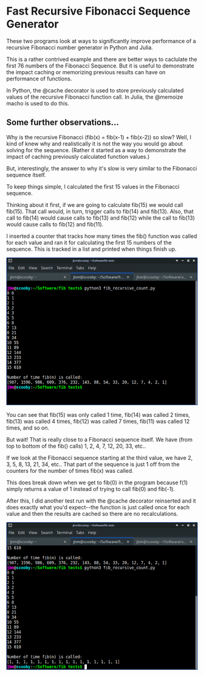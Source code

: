 # Fast Recursive Fibonacci Sequence Generator

These two programs look at ways to significantly improve performance of a recursive Fibonacci number generator in Python and Julia.

This is a rather contrived example and there are better ways to caclulate the first 76 numbers of the Fibonacci Sequence. But it is useful to demonstrate the impact caching or memorizing previous results can have on performance of functions.

In Python, the @cache decorator is used to store previously calculated values of the recursive Fibonacci function call. In Julia, the @memoize macho is used to do this.

## Some further observations...

Why is the recursive Fibonacci (fib(x) = fib(x-1) + fib(x-2)) so slow? Well, I kind of knew why and realistically it is not the way you would go about solving for the sequence. (Rather it started as a way to demonstrate the impact of caching previously calculated function values.)

But, interestingly, the answer to why it's slow is very similar to the Fibonacci sequence itself.

To keep things simple, I calculated the first 15 values in the Fibonacci sequence.

Thinking about it first, if we are going to calculate fib(15) we would call fib(15). That call would, in turn, trigger calls to fib(14) and fib(13). Also, that call to fib(14) would cause calls to fib(13) and fib(12) while the call to fib(13) would cause calls to fib(12) and fib(11).

I inserted a counter that tracks how many times the fib() function was called for each value and ran it for calculating the first 15 numbers of the sequence. This is tracked in a list and printed when things finish up.

![Screen Shot 1](https://github.com/w4jbm/fast-recursive-fibonacci-sequence/blob/df0dd2603539e63eedf37c6240797d1ab7ef22f2/images/Screenshot_2022-10-29_10-46-33.png)

You can see that fib(15) was only called 1 time, fib(14) was called 2 times, fib(13) was called 4 times, fib(12) was called 7 times, fib(11) was called 12 times, and so on.

But wait! That is really close to a Fibonacci sequence itself. We have (from top to bottom of the fib() calls) 1, 2, 4, 7, 12, 20, 33, etc..

If we look at the Fibonacci sequence starting at the third value, we have 2, 3, 5, 8, 13, 21, 34, etc.. That part of the sequence is just 1 off from the counters for the number of times fib(x) was called.

This does break down when we get to fib(0) in the program because f(1) simply returns a value of 1 instead of trying to call fib(0) and fib(-1).

After this, I did another test run with the @cache decorator reinserted and it does exactly what you'd expect--the function is just called once for each value and then the results are cached so there are no recalculations.

![Screen Shot 2](https://github.com/w4jbm/fast-recursive-fibonacci-sequence/blob/df0dd2603539e63eedf37c6240797d1ab7ef22f2/images/Screenshot_2022-10-29_10-56-38.png)
